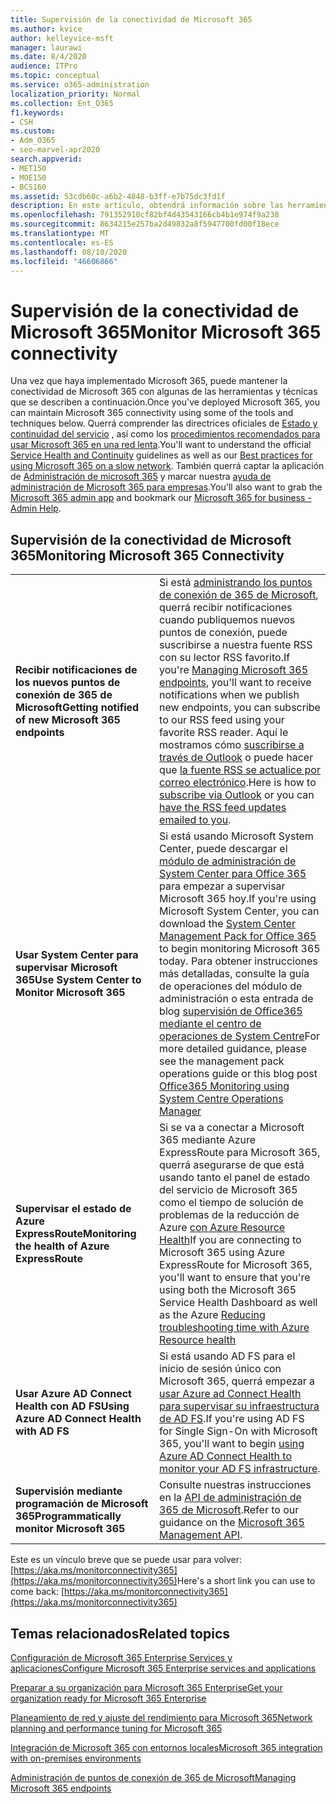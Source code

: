 ```yaml
---
title: Supervisión de la conectividad de Microsoft 365
ms.author: kvice
author: kelleyvice-msft
manager: laurawi
ms.date: 8/4/2020
audience: ITPro
ms.topic: conceptual
ms.service: o365-administration
localization_priority: Normal
ms.collection: Ent_O365
f1.keywords:
- CSH
ms.custom:
- Adm_O365
- seo-marvel-apr2020
search.appverid:
- MET150
- MOE150
- BCS160
ms.assetid: 53cdb60c-a6b2-4848-b3ff-e7b75dc3fd1f
description: En este artículo, obtendrá información sobre las herramientas y técnicas que puede usar para supervisar y mantener la conectividad de Microsoft 365.
ms.openlocfilehash: 791352910cf82bf4d43543166cb4b1e974f9a238
ms.sourcegitcommit: 8634215e257ba2d49832a8f5947700fd00f18ece
ms.translationtype: MT
ms.contentlocale: es-ES
ms.lasthandoff: 08/10/2020
ms.locfileid: "46606866"
---
```

# <a name="monitor-microsoft-365-connectivity"></a><span data-ttu-id="84305-103">Supervisión de la conectividad de Microsoft 365</span><span class="sxs-lookup"><span data-stu-id="84305-103">Monitor Microsoft 365 connectivity</span></span>

<span data-ttu-id="84305-104">Una vez que haya implementado Microsoft 365, puede mantener la conectividad de Microsoft 365 con algunas de las herramientas y técnicas que se describen a continuación.</span><span class="sxs-lookup"><span data-stu-id="84305-104">Once you've deployed Microsoft 365, you can maintain Microsoft 365 connectivity using some of the tools and techniques below.</span></span> <span data-ttu-id="84305-105">Querrá comprender las directrices oficiales de [Estado y continuidad del servicio](https://docs.microsoft.com/office365/servicedescriptions/office-365-platform-service-description/service-health-and-continuity) , así como los [procedimientos recomendados para usar Microsoft 365 en una red lenta](https://support.office.com/article/fd16c8d2-4799-4c39-8fd7-045f06640166).</span><span class="sxs-lookup"><span data-stu-id="84305-105">You'll want to understand the official [Service Health and Continuity](https://docs.microsoft.com/office365/servicedescriptions/office-365-platform-service-description/service-health-and-continuity) guidelines as well as our [Best practices for using Microsoft 365 on a slow network](https://support.office.com/article/fd16c8d2-4799-4c39-8fd7-045f06640166).</span></span> <span data-ttu-id="84305-106">También querrá captar la aplicación de [Administración de microsoft 365](https://blogs.office.com/2015/03/13/administer-on-the-go-with-the-updated-office-365-admin-app/) y marcar nuestra [ayuda de administración de Microsoft 365 para empresas](https://support.office.com/article/17d3ff3f-3601-466e-b5a1-482b31cfb791).</span><span class="sxs-lookup"><span data-stu-id="84305-106">You'll also want to grab the [Microsoft 365 admin app](https://blogs.office.com/2015/03/13/administer-on-the-go-with-the-updated-office-365-admin-app/) and bookmark our [Microsoft 365 for business - Admin Help](https://support.office.com/article/17d3ff3f-3601-466e-b5a1-482b31cfb791).</span></span>
  
## <a name="monitoring-microsoft-365-connectivity"></a><span data-ttu-id="84305-107">Supervisión de la conectividad de Microsoft 365</span><span class="sxs-lookup"><span data-stu-id="84305-107">Monitoring Microsoft 365 Connectivity</span></span>

|||
|:-----|:-----|
|<span data-ttu-id="84305-108">**Recibir notificaciones de los nuevos puntos de conexión de 365 de Microsoft**</span><span class="sxs-lookup"><span data-stu-id="84305-108">**Getting notified of new Microsoft 365 endpoints**</span></span> <br/> |<span data-ttu-id="84305-109">Si está [administrando los puntos de conexión de 365 de Microsoft](https://support.office.com/article/99cab9d4-ef59-4207-9f2b-3728eb46bf9a), querrá recibir notificaciones cuando publiquemos nuevos puntos de conexión, puede suscribirse a nuestra fuente RSS con su lector RSS favorito.</span><span class="sxs-lookup"><span data-stu-id="84305-109">If you're [Managing Microsoft 365 endpoints](https://support.office.com/article/99cab9d4-ef59-4207-9f2b-3728eb46bf9a), you'll want to receive notifications when we publish new endpoints, you can subscribe to our RSS feed using your favorite RSS reader.</span></span> <span data-ttu-id="84305-110">Aquí le mostramos cómo [suscribirse a través de Outlook](https://go.microsoft.com/fwlink/p/?LinkId=532416) o puede hacer que [la fuente RSS se actualice por correo electrónico](https://go.microsoft.com/fwlink/p/?LinkId=532417).</span><span class="sxs-lookup"><span data-stu-id="84305-110">Here is how to [subscribe via Outlook](https://go.microsoft.com/fwlink/p/?LinkId=532416) or you can [have the RSS feed updates emailed to you](https://go.microsoft.com/fwlink/p/?LinkId=532417).</span></span>  <br/> |
|<span data-ttu-id="84305-111">**Usar System Center para supervisar Microsoft 365**</span><span class="sxs-lookup"><span data-stu-id="84305-111">**Use System Center to Monitor Microsoft 365**</span></span> <br/> |<span data-ttu-id="84305-112">Si está usando Microsoft System Center, puede descargar el [módulo de administración de System Center para Office 365](https://www.microsoft.com/download/details.aspx?id=43708) para empezar a supervisar Microsoft 365 hoy.</span><span class="sxs-lookup"><span data-stu-id="84305-112">If you're using Microsoft System Center, you can download the [System Center Management Pack for Office 365](https://www.microsoft.com/download/details.aspx?id=43708) to begin monitoring Microsoft 365 today.</span></span> <span data-ttu-id="84305-113">Para obtener instrucciones más detalladas, consulte la guía de operaciones del módulo de administración o esta entrada de blog [supervisión de Office365 mediante el centro de operaciones de System Centre](https://blogs.msdn.com/b/mvpawardprogram/archive/2015/07/08/office365-monitoring-using-system-centre-operations-manager.aspx)</span><span class="sxs-lookup"><span data-stu-id="84305-113">For more detailed guidance, please see the management pack operations guide or this blog post [Office365 Monitoring using System Centre Operations Manager](https://blogs.msdn.com/b/mvpawardprogram/archive/2015/07/08/office365-monitoring-using-system-centre-operations-manager.aspx)</span></span> <br/> |
|<span data-ttu-id="84305-114">**Supervisar el estado de Azure ExpressRoute**</span><span class="sxs-lookup"><span data-stu-id="84305-114">**Monitoring the health of Azure ExpressRoute**</span></span> <br/> |<span data-ttu-id="84305-115">Si se va a conectar a Microsoft 365 mediante Azure ExpressRoute para Microsoft 365, querrá asegurarse de que está usando tanto el panel de estado del servicio de Microsoft 365 como el tiempo de solución de problemas de la reducción de Azure [con Azure Resource Health](https://azure.microsoft.com/blog/reduce-troubleshooting-time-with-azure-resource-health/)</span><span class="sxs-lookup"><span data-stu-id="84305-115">If you are connecting to Microsoft 365 using Azure ExpressRoute for Microsoft 365, you'll want to ensure that you're using both the Microsoft 365 Service Health Dashboard as well as the Azure [Reducing troubleshooting time with Azure Resource health](https://azure.microsoft.com/blog/reduce-troubleshooting-time-with-azure-resource-health/)</span></span> <br/> |
|<span data-ttu-id="84305-116">**Usar Azure AD Connect Health con AD FS**</span><span class="sxs-lookup"><span data-stu-id="84305-116">**Using Azure AD Connect Health with AD FS**</span></span> <br/> |<span data-ttu-id="84305-117">Si está usando AD FS para el inicio de sesión único con Microsoft 365, querrá empezar a [usar Azure ad Connect Health para supervisar su infraestructura de AD FS](https://azure.microsoft.com/documentation/articles/active-directory-aadconnect-health-adfs/).</span><span class="sxs-lookup"><span data-stu-id="84305-117">If you're using AD FS for Single Sign-On with Microsoft 365, you'll want to begin [using Azure AD Connect Health to monitor your AD FS infrastructure](https://azure.microsoft.com/documentation/articles/active-directory-aadconnect-health-adfs/).</span></span>  <br/> |
|<span data-ttu-id="84305-118">**Supervisión mediante programación de Microsoft 365**</span><span class="sxs-lookup"><span data-stu-id="84305-118">**Programmatically monitor Microsoft 365**</span></span> <br/> |<span data-ttu-id="84305-119">Consulte nuestras instrucciones en la [API de administración de 365 de Microsoft](https://docs.microsoft.com/office/office-365-management-api/office-365-management-apis-overview).</span><span class="sxs-lookup"><span data-stu-id="84305-119">Refer to our guidance on the [Microsoft 365 Management API](https://docs.microsoft.com/office/office-365-management-api/office-365-management-apis-overview).</span></span>  <br/> |

<span data-ttu-id="84305-120">Este es un vínculo breve que se puede usar para volver: [https://aka.ms/monitorconnectivity365](https://aka.ms/monitorconnectivity365)</span><span class="sxs-lookup"><span data-stu-id="84305-120">Here's a short link you can use to come back: [https://aka.ms/monitorconnectivity365](https://aka.ms/monitorconnectivity365)</span></span>
  
## <a name="related-topics"></a><span data-ttu-id="84305-121">Temas relacionados</span><span class="sxs-lookup"><span data-stu-id="84305-121">Related topics</span></span>

[<span data-ttu-id="84305-122">Configuración de Microsoft 365 Enterprise Services y aplicaciones</span><span class="sxs-lookup"><span data-stu-id="84305-122">Configure Microsoft 365 Enterprise services and applications</span></span>](configure-services-and-applications.md)
  
[<span data-ttu-id="84305-123">Preparar a su organización para Microsoft 365 Enterprise</span><span class="sxs-lookup"><span data-stu-id="84305-123">Get your organization ready for Microsoft 365 Enterprise</span></span>](get-your-organization-ready-for-office-365.md)
  
[<span data-ttu-id="84305-124">Planeamiento de red y ajuste del rendimiento para Microsoft 365</span><span class="sxs-lookup"><span data-stu-id="84305-124">Network planning and performance tuning for Microsoft 365</span></span>](network-planning-and-performance.md)
  
[<span data-ttu-id="84305-125">Integración de Microsoft 365 con entornos locales</span><span class="sxs-lookup"><span data-stu-id="84305-125">Microsoft 365 integration with on-premises environments</span></span>](office-365-integration.md)
  
[<span data-ttu-id="84305-126">Administración de puntos de conexión de 365 de Microsoft</span><span class="sxs-lookup"><span data-stu-id="84305-126">Managing Microsoft 365 endpoints</span></span>](managing-office-365-endpoints.md)
